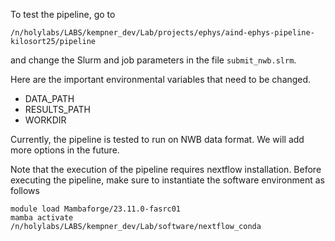 To test the pipeline, go to 
```
/n/holylabs/LABS/kempner_dev/Lab/projects/ephys/aind-ephys-pipeline-kilosort25/pipeline
```
and change the Slurm and job parameters in the file `submit_nwb.slrm`. 

Here are the important environmental variables that need to be changed. 

- DATA_PATH
- RESULTS_PATH
- WORKDIR

Currently, the pipeline is tested to run on NWB data format. We will add more options in the future. 

Note that the execution of the pipeline requires nextflow installation. Before executing the pipeline, make sure to instantiate the software environment as follows
```
module load Mambaforge/23.11.0-fasrc01
mamba activate /n/holylabs/LABS/kempner_dev/Lab/software/nextflow_conda
```


